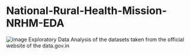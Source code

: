 # National-Rural-Health-Mission-NRHM-EDA
![image](https://user-images.githubusercontent.com/62440411/233591364-07802c8b-3059-48c4-a73e-02426e875d7d.png)
Exploratory Data Analysis of the datasets taken from the official website of the data.gov.in
